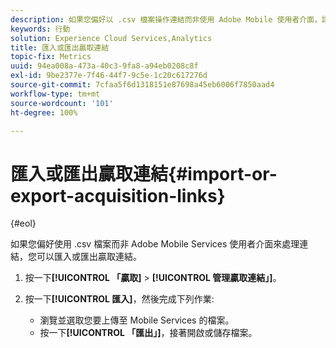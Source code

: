 ```yaml
---
description: 如果您偏好以 .csv 檔案操作連結而非使用 Adobe Mobile 使用者介面，請匯入或匯出贏取連結。
keywords: 行動
solution: Experience Cloud Services,Analytics
title: 匯入或匯出贏取連結
topic-fix: Metrics
uuid: 94ea008a-473a-40c3-9fa8-a94eb0208c8f
exl-id: 9be2377e-7f46-44f7-9c5e-1c20c617276d
source-git-commit: 7cfaa5f6d1318151e87698a45eb6006f7850aad4
workflow-type: tm+mt
source-wordcount: '101'
ht-degree: 100%

---
```


# 匯入或匯出贏取連結{#import-or-export-acquisition-links}

{#eol}

如果您偏好使用 .csv 檔案而非 Adobe Mobile Services 使用者介面來處理連結，您可以匯入或匯出贏取連結。

1. 按一下&#x200B;**[!UICONTROL 「贏取]** > **[!UICONTROL 管理贏取連結」]**。
1. 按一下&#x200B;**[!UICONTROL 匯入]**，然後完成下列作業:

   * 瀏覽並選取您要上傳至 Mobile Services 的檔案。
   * 按一下&#x200B;**[!UICONTROL 「匯出」]**，接著開啟或儲存檔案。

